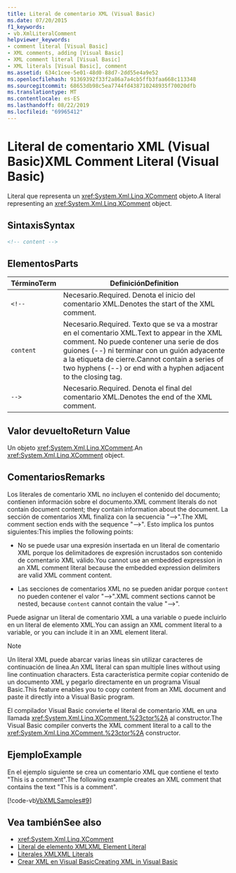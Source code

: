 ```yaml
---
title: Literal de comentario XML (Visual Basic)
ms.date: 07/20/2015
f1_keywords:
- vb.XmlLiteralComment
helpviewer_keywords:
- comment literal [Visual Basic]
- XML comments, adding [Visual Basic]
- XML comment literal [Visual Basic]
- XML literals [Visual Basic], comment
ms.assetid: 634c1cee-5e01-48d0-88d7-2dd55e4a9e52
ms.openlocfilehash: 91369392f33f2a86a7a4cb5ffb3faa668c113348
ms.sourcegitcommit: 68653db98c5ea7744fd438710248935f70020dfb
ms.translationtype: MT
ms.contentlocale: es-ES
ms.lasthandoff: 08/22/2019
ms.locfileid: "69965412"
---
```

# <a name="xml-comment-literal-visual-basic"></a><span data-ttu-id="b7346-102">Literal de comentario XML (Visual Basic)</span><span class="sxs-lookup"><span data-stu-id="b7346-102">XML Comment Literal (Visual Basic)</span></span>
<span data-ttu-id="b7346-103">Literal que representa un <xref:System.Xml.Linq.XComment> objeto.</span><span class="sxs-lookup"><span data-stu-id="b7346-103">A literal representing an <xref:System.Xml.Linq.XComment> object.</span></span>  
  
## <a name="syntax"></a><span data-ttu-id="b7346-104">Sintaxis</span><span class="sxs-lookup"><span data-stu-id="b7346-104">Syntax</span></span>  
  
```xml  
<!-- content -->  
```  
  
## <a name="parts"></a><span data-ttu-id="b7346-105">Elementos</span><span class="sxs-lookup"><span data-stu-id="b7346-105">Parts</span></span>  
  
|<span data-ttu-id="b7346-106">Término</span><span class="sxs-lookup"><span data-stu-id="b7346-106">Term</span></span>|<span data-ttu-id="b7346-107">Definición</span><span class="sxs-lookup"><span data-stu-id="b7346-107">Definition</span></span>|  
|---|---|  
|`<!--`|<span data-ttu-id="b7346-108">Necesario.</span><span class="sxs-lookup"><span data-stu-id="b7346-108">Required.</span></span> <span data-ttu-id="b7346-109">Denota el inicio del comentario XML.</span><span class="sxs-lookup"><span data-stu-id="b7346-109">Denotes the start of the XML comment.</span></span>|  
|`content`|<span data-ttu-id="b7346-110">Necesario.</span><span class="sxs-lookup"><span data-stu-id="b7346-110">Required.</span></span> <span data-ttu-id="b7346-111">Texto que se va a mostrar en el comentario XML.</span><span class="sxs-lookup"><span data-stu-id="b7346-111">Text to appear in the XML comment.</span></span> <span data-ttu-id="b7346-112">No puede contener una serie de dos guiones (--) ni terminar con un guión adyacente a la etiqueta de cierre.</span><span class="sxs-lookup"><span data-stu-id="b7346-112">Cannot contain a series of two hyphens (--) or end with a hyphen adjacent to the closing tag.</span></span>|  
|`-->`|<span data-ttu-id="b7346-113">Necesario.</span><span class="sxs-lookup"><span data-stu-id="b7346-113">Required.</span></span> <span data-ttu-id="b7346-114">Denota el final del comentario XML.</span><span class="sxs-lookup"><span data-stu-id="b7346-114">Denotes the end of the XML comment.</span></span>|  
  
## <a name="return-value"></a><span data-ttu-id="b7346-115">Valor devuelto</span><span class="sxs-lookup"><span data-stu-id="b7346-115">Return Value</span></span>  
 <span data-ttu-id="b7346-116">Un objeto <xref:System.Xml.Linq.XComment>.</span><span class="sxs-lookup"><span data-stu-id="b7346-116">An <xref:System.Xml.Linq.XComment> object.</span></span>  
  
## <a name="remarks"></a><span data-ttu-id="b7346-117">Comentarios</span><span class="sxs-lookup"><span data-stu-id="b7346-117">Remarks</span></span>  
 <span data-ttu-id="b7346-118">Los literales de comentario XML no incluyen el contenido del documento; contienen información sobre el documento.</span><span class="sxs-lookup"><span data-stu-id="b7346-118">XML comment literals do not contain document content; they contain information about the document.</span></span> <span data-ttu-id="b7346-119">La sección de comentarios XML finaliza con la secuencia "-->".</span><span class="sxs-lookup"><span data-stu-id="b7346-119">The XML comment section ends with the sequence "-->".</span></span> <span data-ttu-id="b7346-120">Esto implica los puntos siguientes:</span><span class="sxs-lookup"><span data-stu-id="b7346-120">This implies the following points:</span></span>  
  
- <span data-ttu-id="b7346-121">No se puede usar una expresión insertada en un literal de comentario XML porque los delimitadores de expresión incrustados son contenido de comentario XML válido.</span><span class="sxs-lookup"><span data-stu-id="b7346-121">You cannot use an embedded expression in an XML comment literal because the embedded expression delimiters are valid XML comment content.</span></span>  
  
- <span data-ttu-id="b7346-122">Las secciones de comentarios XML no se pueden anidar porque `content` no pueden contener el valor "-->".</span><span class="sxs-lookup"><span data-stu-id="b7346-122">XML comment sections cannot be nested, because `content` cannot contain the value "-->".</span></span>  
  
 <span data-ttu-id="b7346-123">Puede asignar un literal de comentario XML a una variable o puede incluirlo en un literal de elemento XML.</span><span class="sxs-lookup"><span data-stu-id="b7346-123">You can assign an XML comment literal to a variable, or you can include it in an XML element literal.</span></span>  
  
> [!NOTE]
> <span data-ttu-id="b7346-124">Un literal XML puede abarcar varias líneas sin utilizar caracteres de continuación de línea.</span><span class="sxs-lookup"><span data-stu-id="b7346-124">An XML literal can span multiple lines without using line continuation characters.</span></span> <span data-ttu-id="b7346-125">Esta característica permite copiar contenido de un documento XML y pegarlo directamente en un programa Visual Basic.</span><span class="sxs-lookup"><span data-stu-id="b7346-125">This feature enables you to copy content from an XML document and paste it directly into a Visual Basic program.</span></span>  
  
 <span data-ttu-id="b7346-126">El compilador Visual Basic convierte el literal de comentario XML en una llamada <xref:System.Xml.Linq.XComment.%23ctor%2A> al constructor.</span><span class="sxs-lookup"><span data-stu-id="b7346-126">The Visual Basic compiler converts the XML comment literal to a call to the <xref:System.Xml.Linq.XComment.%23ctor%2A> constructor.</span></span>  
  
## <a name="example"></a><span data-ttu-id="b7346-127">Ejemplo</span><span class="sxs-lookup"><span data-stu-id="b7346-127">Example</span></span>  
 <span data-ttu-id="b7346-128">En el ejemplo siguiente se crea un comentario XML que contiene el texto "This is a comment".</span><span class="sxs-lookup"><span data-stu-id="b7346-128">The following example creates an XML comment that contains the text "This is a comment".</span></span>  
  
 [!code-vb[VbXMLSamples#9](~/samples/snippets/visualbasic/VS_Snippets_VBCSharp/VbXMLSamples/VB/XMLSamples4.vb#9)]  
  
## <a name="see-also"></a><span data-ttu-id="b7346-129">Vea también</span><span class="sxs-lookup"><span data-stu-id="b7346-129">See also</span></span>

- <xref:System.Xml.Linq.XComment>
- [<span data-ttu-id="b7346-130">Literal de elemento XML</span><span class="sxs-lookup"><span data-stu-id="b7346-130">XML Element Literal</span></span>](../../../visual-basic/language-reference/xml-literals/xml-element-literal.md)
- [<span data-ttu-id="b7346-131">Literales XML</span><span class="sxs-lookup"><span data-stu-id="b7346-131">XML Literals</span></span>](../../../visual-basic/language-reference/xml-literals/index.md)
- [<span data-ttu-id="b7346-132">Crear XML en Visual Basic</span><span class="sxs-lookup"><span data-stu-id="b7346-132">Creating XML in Visual Basic</span></span>](../../../visual-basic/programming-guide/language-features/xml/creating-xml.md)
